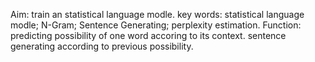 Aim: train an statistical language modle.
key words: statistical language modle; N-Gram; Sentence Generating; perplexity estimation.
Function:
predicting possibility of one word accoring to its context.
sentence generating according to previous possibility.
